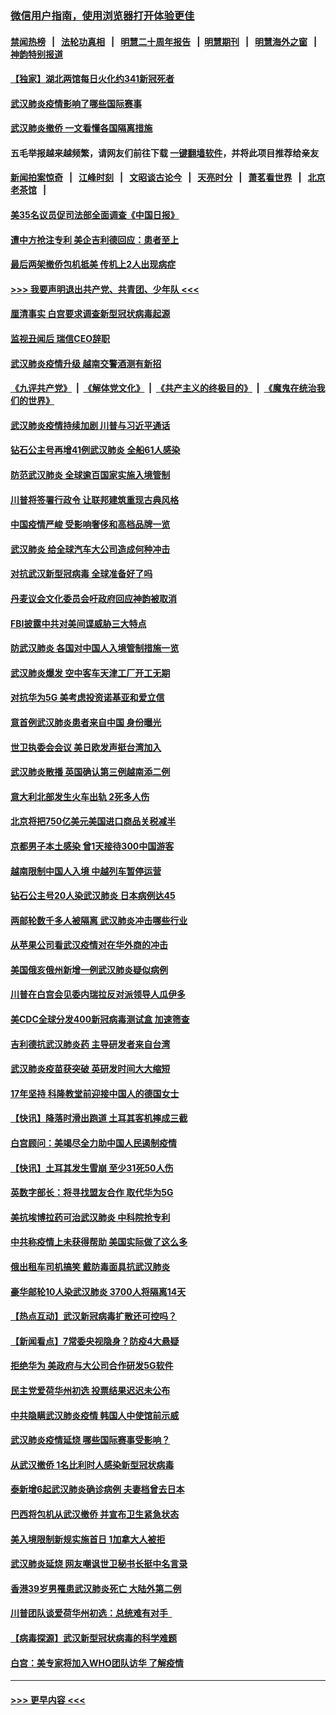 ### [微信用户指南，使用浏览器打开体验更佳](https://github.com/gfw-breaker/banned-news1/blob/master/indexes/wechat-guide.md?t=0)
#### [禁闻热榜](热点新闻.md?t=0)  &nbsp;&nbsp;|&nbsp;&nbsp; [法轮功真相](https://github.com/gfw-breaker/truth/blob/master/README.md?t=0) &nbsp;&nbsp;|&nbsp;&nbsp; [明慧二十周年报告](https://github.com/gfw-breaker/mh-reports/blob/master/README.md?t=0) &nbsp;&nbsp;|&nbsp;&nbsp;[明慧期刊](https://github.com/gfw-breaker/mh-qikan) &nbsp;&nbsp;|&nbsp;&nbsp; [明慧海外之窗](https://github.com/gfw-breaker/mh-news/blob/master/README.md?t=0) &nbsp;&nbsp;|&nbsp;&nbsp; [神韵特别报道](https://github.com/gfw-breaker/mh-news/blob/master/shenyun.md?t=0)
#### [【独家】湖北两馆每日火化约341新冠死者](../pages/nsc418/n11845444.md?t=02080622) 
#### [武汉肺炎疫情影响了哪些国际赛事](../pages/nsc418/n11852441.md?t=02080622) 
#### [武汉肺炎撤侨 一文看懂各国隔离措施](../pages/nsc418/n11844216.md?t=02080622) 
#### 五毛举报越来越频繁，请网友们前往下载 [一键翻墙软件](https://github.com/gfw-breaker/ssr-accounts)，并将此项目推荐给亲友
#### [新闻拍案惊奇](https://github.com/gfw-breaker/banned-news1/blob/master/pages/link4.md) &nbsp;&nbsp;|&nbsp;&nbsp; [江峰时刻](https://github.com/gfw-breaker/banned-news1/blob/master/pages/link4.md) &nbsp;&nbsp;|&nbsp;&nbsp; [文昭谈古论今](https://github.com/gfw-breaker/banned-news1/blob/master/pages/link4.md) &nbsp;&nbsp;|&nbsp;&nbsp; [天亮时分](https://github.com/gfw-breaker/banned-news1/blob/master/pages/link4.md) &nbsp;&nbsp;|&nbsp;&nbsp; [萧茗看世界](https://github.com/gfw-breaker/banned-news1/blob/master/pages/link4.md) &nbsp;&nbsp;|&nbsp;&nbsp; [北京老茶馆](https://github.com/gfw-breaker/banned-news1/blob/master/pages/link4.md) &nbsp;&nbsp;|&nbsp;&nbsp; 
#### [美35名议员促司法部全面调查《中国日报》](../pages/nsc418/n11852435.md?t=02080622) 
#### [遭中方抢注专利 美企吉利德回应：患者至上](../pages/nsc418/n11852037.md?t=02080622) 
#### [最后两架撤侨包机抵美 传机上2人出现病症](../pages/nsc418/n11852173.md?t=02080622) 
#### [>>> 我要声明退出共产党、共青团、少年队 <<<](https://github.com/begood0513/goodnews/blob/master/quit/letter.md) 
#### [厘清事实 白宫要求调查新型冠状病毒起源](../pages/nsc418/n11852106.md?t=02080622) 
#### [监视丑闻后 瑞信CEO辞职](../pages/nsc418/n11852127.md?t=02080622) 
#### [武汉肺炎疫情升级 越南交警酒测有新招](../pages/nsc418/n11851632.md?t=02080622) 
#### [《九评共产党》](https://github.com/begood0513/9ping.md/blob/master/README.md) &nbsp;|&nbsp; [《解体党文化》](../../../../jtdwh.md/blob/master/README.md)  &nbsp;|&nbsp; [《共产主义的终极目的》](../../../../gczydzjmd.md/blob/master/README.md) &nbsp;|&nbsp; [《魔鬼在统治我们的世界》](../../../../mgztzwmdsj.md/blob/master/README.md) 
#### [武汉肺炎疫情持续加剧 川普与习近平通话](../pages/nsc418/n11851613.md?t=02080622) 
#### [钻石公主号再增41例武汉肺炎 全船61人感染](../pages/nsc418/n11850401.md?t=02080622) 
#### [防范武汉肺炎 全球逾百国家实施入境管制](../pages/nsc418/n11850557.md?t=02080622) 
#### [川普将签署行政令 让联邦建筑重现古典风格](../pages/nsc418/n11850654.md?t=02080622) 
#### [中国疫情严峻 受影响奢侈和高档品牌一览](../pages/nsc418/n11850319.md?t=02080622) 
#### [武汉肺炎 给全球汽车大公司造成何种冲击](../pages/nsc418/n11850056.md?t=02080622) 
#### [对抗武汉新型冠病毒 全球准备好了吗](../pages/nsc418/n11850142.md?t=02080622) 
#### [丹麦议会文化委员会吁政府回应神韵被取消](../pages/nsc418/n11849312.md?t=02080622) 
#### [FBI披露中共对美间谍威胁三大特点](../pages/nsc418/n11849700.md?t=02080622) 
#### [防武汉肺炎 各国对中国人入境管制措施一览](../pages/nsc418/n11838726.md?t=02080622) 
#### [武汉肺炎爆发 空中客车天津工厂开工无期](../pages/nsc418/n11849634.md?t=02080622) 
#### [对抗华为5G 美考虑投资诺基亚和爱立信](../pages/nsc418/n11849510.md?t=02080622) 
#### [意首例武汉肺炎患者来自中国 身份曝光](../pages/nsc418/n11849454.md?t=02080622) 
#### [世卫执委会会议 美日欧发声挺台湾加入](../pages/nsc418/n11849433.md?t=02080622) 
#### [武汉肺炎散播 英国确认第三例越南添二例](../pages/nsc418/n11849439.md?t=02080622) 
#### [意大利北部发生火车出轨 2死多人伤](../pages/nsc418/n11848999.md?t=02080622) 
#### [北京将把750亿美元美国进口商品关税减半](../pages/nsc418/n11848896.md?t=02080622) 
#### [京都男子本土感染 曾1天接待300中国游客](../pages/nsc418/n11848641.md?t=02080622) 
#### [越南限制中国人入境 中越列车暂停运营](../pages/nsc418/n11847844.md?t=02080622) 
#### [钻石公主号20人染武汉肺炎 日本病例达45](../pages/nsc418/n11847823.md?t=02080622) 
#### [两邮轮数千多人被隔离 武汉肺炎冲击哪些行业](../pages/nsc418/n11847456.md?t=02080622) 
#### [从苹果公司看武汉疫情对在华外商的冲击](../pages/nsc418/n11847586.md?t=02080622) 
#### [美国俄亥俄州新增一例武汉肺炎疑似病例](../pages/nsc418/n11847714.md?t=02080622) 
#### [川普在白宫会见委内瑞拉反对派领导人瓜伊多](../pages/nsc418/n11847391.md?t=02080622) 
#### [美CDC全球分发400新冠病毒测试盒 加速筛查](../pages/nsc418/n11847260.md?t=02080622) 
#### [吉利德抗武汉肺炎药 主导研发者来自台湾](../pages/nsc418/n11847064.md?t=02080622) 
#### [武汉肺炎疫苗获突破 英研发时间大大缩短](../pages/nsc418/n11846915.md?t=02080622) 
#### [17年坚持 科隆教堂前迎接中国人的德国女士](../pages/nsc418/n11846781.md?t=02080622) 
#### [【快讯】降落时滑出跑道 土耳其客机摔成三截](../pages/nsc418/n11847021.md?t=02080622) 
#### [白宫顾问：美竭尽全力助中国人民遏制疫情](../pages/nsc418/n11846756.md?t=02080622) 
#### [【快讯】土耳其发生雪崩 至少31死50人伤](../pages/nsc418/n11846680.md?t=02080622) 
#### [英数字部长：将寻找盟友合作 取代华为5G](../pages/nsc418/n11846485.md?t=02080622) 
#### [美抗埃博拉药可治武汉肺炎 中科院抢专利](../pages/nsc418/n11846409.md?t=02080622) 
#### [中共称疫情上未获得帮助 美国实际做了这么多](../pages/nsc418/n11846008.md?t=02080622) 
#### [俄出租车司机搞笑 戴防毒面具抗武汉肺炎](../pages/nsc418/n11845703.md?t=02080622) 
#### [豪华邮轮10人染武汉肺炎 3700人将隔离14天](../pages/nsc418/n11845543.md?t=02080622) 
#### [【热点互动】武汉新冠病毒扩散还可控吗？](../pages/nsc418/n11844750.md?t=02080622) 
#### [【新闻看点】7常委央视隐身？防疫4大悬疑](../pages/nsc418/n11844611.md?t=02080622) 
#### [拒绝华为 美政府与大公司合作研发5G软件](../pages/nsc418/n11844625.md?t=02080622) 
#### [民主党爱荷华州初选 投票结果迟迟未公布](../pages/nsc418/n11844207.md?t=02080622) 
#### [中共隐瞒武汉肺炎疫情 韩国人中使馆前示威](../pages/nsc418/n11844084.md?t=02080622) 
#### [武汉肺炎疫情延烧 哪些国际赛事受影响？](../pages/nsc418/n11843958.md?t=02080622) 
#### [从武汉撤侨 1名比利时人感染新型冠状病毒](../pages/nsc418/n11843977.md?t=02080622) 
#### [泰新增6起武汉肺炎确诊病例 夫妻档曾去日本](../pages/nsc418/n11843900.md?t=02080622) 
#### [巴西将包机从武汉撤侨 并宣布卫生紧急状态](../pages/nsc418/n11843418.md?t=02080622) 
#### [美入境限制新规实施首日 1加拿大人被拒](../pages/nsc418/n11843058.md?t=02080622) 
#### [武汉肺炎延烧 网友嘲讽世卫秘书长挺中名言录](../pages/nsc418/n11843056.md?t=02080622) 
#### [香港39岁男罹患武汉肺炎死亡 大陆外第二例](../pages/nsc418/n11843026.md?t=02080622) 
#### [川普团队谈爱荷华州初选：总统难有对手  ](../pages/nsc418/n11842867.md?t=02080622) 
#### [【病毒探源】武汉新型冠状病毒的科学难题](../pages/nsc418/n11842176.md?t=02080622) 
#### [白宫：美专家将加入WHO团队访华 了解疫情](../pages/nsc418/n11842198.md?t=02080622) 

----
#### [ >>> 更早内容 <<< ](../indexes/nsc418-earlier.md)
